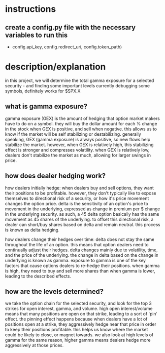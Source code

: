 # instructions
## create a config.py file with the necessary variables to run this

- config.api_key, config.redirect_uri, config.token_path)


# description/explanation
in this project, we will determine the total gamma exposure for a selected security - and finding some important levels
currently debugging some symbols, definitely works for $SPX.X


## what is gamma exposure?


gamma exposure (GEX) is the amount of hedging that option market makers have to do on a symbol.
they will buy the dollar amount for each % change in the stock when GEX is positive, and sell when negative.
this allows us to know if the market will be self stabilizing or destabilizing.
generally speaking, GEX (gamma exposure) is always positive, so new flows help stabilize the market.
however, when GEX is relatively high, this stabilizing effect is stronger and compresses volatility.
when GEX is relatively low, dealers don't stabilize the market as much, allowing for larger swings in price.

## how does dealer hedging work?


how dealers initially hedge:
when dealers buy and sell options, they want their positions to be profitable.
however, they don't typically like to expose themselves to directional risk of a security, or how it's price movement
changes the option price.
delta is the sensitivity of an option's price to movement in the underlying, expressed as change in premium per $ change
in the underlying security.
as such, a 45 delta option basically has the same movement as 45 shares of the underlying.
to offset this directional risk, a dealer can short/buy shares based on delta and remain neutral.
this process is known as delta hedging.

how dealers change their hedges over time:
delta does not stay the same throughout the life of an option.
this means that option dealers need to continually adjust their hedges.
delta changes mainly due to volatility, time, and the price of the underlying.
the change in delta based on the change in underlying is known as gamma.
exposure to gamma is one of the key factors that cause options dealers to re-hedge their positions.
when gamma is high, they need to buy and sell more shares than when gamma is lower, leading to the described effects.


## how are the levels determined?


we take the option chain for the selected security, and look for the top 3 strikes for open interest, gamma, and volume.
high open interest/volume means that many positions are open on that strike, leading to a sort of 'pin' effect.
the pinning effect happens because when dealers have a lot of positions open at a strike, they aggressively hedge near
that price in order to keep their positions profitable.
this helps us know where the market could be likely to close, or magnet towards.
we also look at high levels of gamma for the same reason, higher gamma means dealers hedge more aggressively at those
prices.



